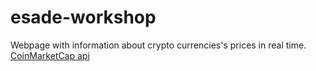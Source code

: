 # esade-workshop
Webpage with information about crypto currencies's prices in real time.
[CoinMarketCap api](https://coinmarketcap.com/api/)


